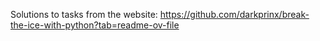 Solutions to tasks from the website: https://github.com/darkprinx/break-the-ice-with-python?tab=readme-ov-file
